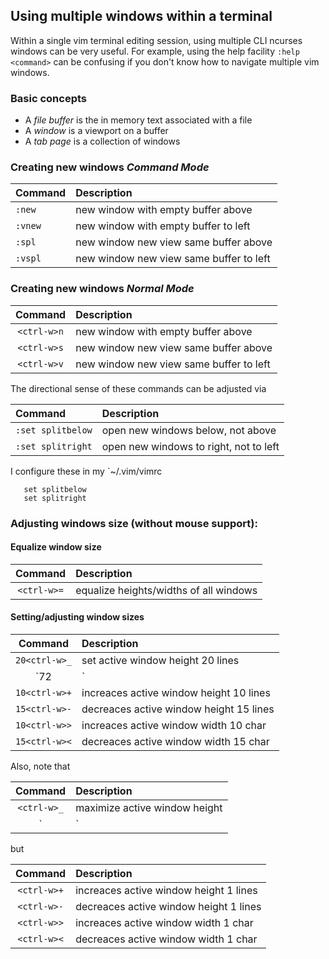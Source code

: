 ## Using multiple windows within a terminal 
Within a single vim terminal editing session, using multiple
CLI ncurses windows can be very useful.  For example,
using the help facility `:help <command>` can be confusing
if you don't know how to navigate multiple vim windows.

### Basic concepts
* A _file buffer_ is the in memory text associated with a file
* A _window_ is a viewport on a buffer
* A _tab page_ is a collection of windows

### Creating new windows _Command Mode_

| Command | Description                             |
|:------- |:--------------------------------------- |
| `:new`  | new window with empty buffer above      |
| `:vnew` | new window with empty buffer to left    |
| `:spl`  | new window new view same buffer above   |
| `:vspl` | new window new view same buffer to left |

### Creating new windows _Normal Mode_

| Command     | Description                             |
|:-----------:|:--------------------------------------- |
| `<ctrl-w>n` | new window with empty buffer above      |
| `<ctrl-w>s` | new window new view same buffer above   |
| `<ctrl-w>v` | new window new view same buffer to left |

The directional sense of these commands can be adjusted via

| Command           | Description                            |
|:----------------- |:-------------------------------------- |
| `:set splitbelow` | open new windows below, not above      |
| `:set splitright` | open new windows to right, not to left |

I configure these in my `~/.vim/vimrc
```
   set splitbelow
   set splitright
```

### Adjusting windows size (without mouse support):

#### Equalize window size

| Command        | Description                            |
|:--------------:|:-------------------------------------- |
| `<ctrl-w>=`    | equalize heights/widths of all windows |

#### Setting/adjusting window sizes

| Command       | Description                             |
|:-------------:|:--------------------------------------- |
| `20<ctrl-w>_` | set active window height 20 lines       |
| `72<ctrl-w>|` | set active window width 72 chars        |
| `10<ctrl-w>+` | increaces active window height 10 lines |
| `15<ctrl-w>-` | decreaces active window height 15 lines |
| `10<ctrl-w>>` | increaces active window width 10 char   |
| `15<ctrl-w><` | decreaces active window width 15 char   |

Also, note that

| Command     | Description                   |
|:-----------:|:----------------------------- |
| `<ctrl-w>_` | maximize active window height |
| `<ctrl-w>|` | maximize active window width  |

but

| Command     | Description                            |
|:-----------:|:-------------------------------------- |
| `<ctrl-w>+` | increaces active window height 1 lines |
| `<ctrl-w>-` | decreaces active window height 1 lines |
| `<ctrl-w>>` | increaces active window width 1 char   |
| `<ctrl-w><` | decreaces active window width 1 char   |

